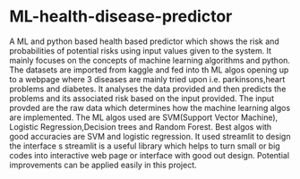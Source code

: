 # ML-health-disease-predictor
A ML and python based health based predictor which shows the risk and probabilities of potential risks using input values given to the system.
It mainly focuses on the concepts of machine learning algorithms and python. 
The datasets are imported from kaggle and fed into th ML algos opening up to a webpage where 3 diseases are mainly tried upon i.e. parkinsons,heart problems and diabetes.
It analyses the data provided and then predicts the problems and its associated risk based on the input provided. The input provded are the raw data which determines how the machine learning algos are implemented. 
The ML algos used are SVM(Support Vector Machine), Logistic Regression,Decision trees and Random Forest. Best algos with good accuracies are SVM and logistic regression.
It used streamlit to design the interface s streamlit is a useful library which helps to turn small or big codes into interactive web page or interface with good out design.
Potential improvements can be applied easily in this project.
